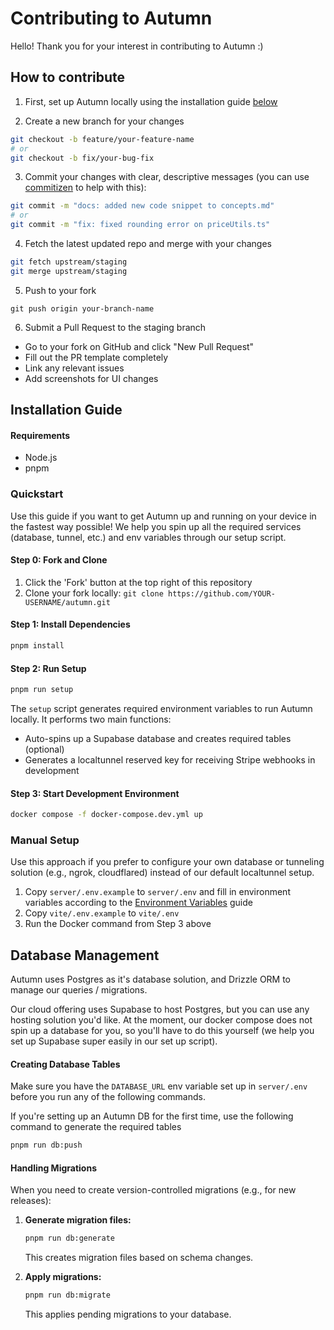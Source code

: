 # Contributing to Autumn

Hello! Thank you for your interest in contributing to Autumn :)

## How to contribute

1. First, set up Autumn locally using the installation guide [below](#installation-guide)

2. Create a new branch for your changes

```bash
git checkout -b feature/your-feature-name
# or
git checkout -b fix/your-bug-fix
```

3. Commit your changes with clear, descriptive messages (you can use [commitizen](https://www.npmjs.com/package/commitizen) to help with this):
```bash
git commit -m "docs: added new code snippet to concepts.md"
# or
git commit -m "fix: fixed rounding error on priceUtils.ts"
```

4. Fetch the latest updated repo and merge with your changes
```bash
git fetch upstream/staging
git merge upstream/staging
```

5. Push to your fork
```
git push origin your-branch-name
```

6. Submit a Pull Request to the staging branch
- Go to your fork on GitHub and click "New Pull Request"
- Fill out the PR template completely
- Link any relevant issues
- Add screenshots for UI changes

## Installation Guide

#### Requirements
- Node.js
- pnpm

### Quickstart

Use this guide if you want to get Autumn up and running on your device in the fastest way possible! We help you spin up all the required services (database, tunnel, etc.) and env variables through our setup script.

#### Step 0: Fork and Clone
1. Click the 'Fork' button at the top right of this repository
2. Clone your fork locally: `git clone https://github.com/YOUR-USERNAME/autumn.git`

#### Step 1: Install Dependencies
```bash
pnpm install
```

#### Step 2: Run Setup
```bash
pnpm run setup
```

The `setup` script generates required environment variables to run Autumn locally. It performs two main functions:
- Auto-spins up a Supabase database and creates required tables (optional)
- Generates a localtunnel reserved key for receiving Stripe webhooks in development

#### Step 3: Start Development Environment
```bash
docker compose -f docker-compose.dev.yml up
```

### Manual Setup

Use this approach if you prefer to configure your own database or tunneling solution (e.g., ngrok, cloudflared) instead of our default localtunnel setup.

1. Copy `server/.env.example` to `server/.env` and fill in environment variables according to the [Environment Variables](#environment-variables) guide
2. Copy `vite/.env.example` to `vite/.env`
3. Run the Docker command from Step 3 above


## Database Management
Autumn uses Postgres as it's database solution, and Drizzle ORM to manage our queries / migrations. 

Our cloud offering uses Supabase to host Postgres, but you can use any hosting solution you'd like. At the moment, our docker compose does not spin up a database for you, so you'll have to do this yourself (we help you set up Supabase super easily in our set up script).

#### Creating Database Tables
Make sure you have the `DATABASE_URL` env variable set up in `server/.env` before you run any of the following commands.

If you're setting up an Autumn DB for the first time, use the following command to generate the required tables
```bash
pnpm run db:push
```

#### Handling Migrations
When you need to create version-controlled migrations (e.g., for new releases):

1. **Generate migration files:**
   ```bash
   pnpm run db:generate
   ```
   This creates migration files based on schema changes.

2. **Apply migrations:**
   ```bash
   pnpm run db:migrate
   ```
   This applies pending migrations to your database.


<!-- 
---
## Environment Variables

### Authentication
- `BETTER_AUTH_SECRET` - Secret key for better-auth provider
- `BETTER_AUTH_URL` - Base URL for better-auth
- `CLIENT_URL` - Client application URL

### Encryption
- `ENCRYPTION_IV` - Initialization vector for AES-256 encryption of Stripe API keys
- `ENCRYPTION_PASSWORD` - Password for AES-256 encryption of Stripe API keys

### Webhooks & Tunneling
- `LOCALTUNNEL_RESERVED_KEY` - Reserved subdomain key for localtunnel service
- `STRIPE_WEBHOOK_URL` - Base URL for registering Stripe webhooks

The `docker-compose.dev.yml` runs localtunnel using your `LOCALTUNNEL_RESERVED_KEY` as the subdomain. If using alternative tunneling (ngrok, cloudflared), ensure it points to port 8080 and update `STRIPE_WEBHOOK_URL` accordingly.

### Database
- `DATABASE_URL` - PostgreSQL connection string -->